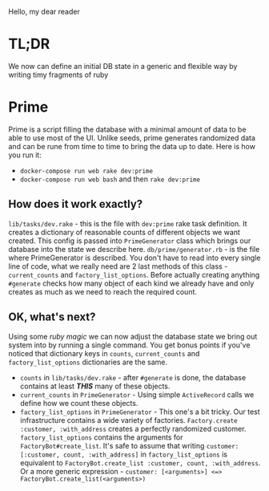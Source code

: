 Hello, my dear reader

# TL;DR

We now can define an initial DB state in a generic and flexible way by writing timy fragments of ruby

# Prime
Prime is a script filling the database with a minimal amount of data to be able to use most of the UI. Unlike seeds, prime generates randomized data and can be rune from time to time to bring the data up to date. Here is how you run it: 
 * `docker-compose run web rake dev:prime`
 * `docker-compose run web bash` and then `rake dev:prime`

## How does it work exactly?
`lib/tasks/dev.rake` - this is the file with `dev:prime` rake task definition. It creates a dictionary of reasonable counts of different objects we want created. This config is passed into `PrimeGenerator` class which brings our database into the state we describe here. `db/prime/generator.rb` - is the file where PrimeGenerator is described. You don't have to read into every single line of code, what we really need are 2 last methods of this class - `current_counts` and `factory_list_options`. Before actually creating anything `#generate` checks how many object of each kind we already have and only creates as much as we need to reach the required count.

## OK, what's next?
Using some _ruby magic_ we can now adjust the database state we bring out system into by running a single command. You get bonus points if you've noticed that dictionary keys in `counts`, `current_counts` and `factory_list_options` dictionaries are the same.
* `counts` in `lib/tasks/dev.rake` - after `#generate` is done, the database contains at least ***THIS*** many of these objects.
* `current_counts` in `PrimeGenerator` - Using simple `ActiveRecord` calls we define how we count these objects.
* `factory_list_options` in `PrimeGenerator` - This one's a bit tricky. Our test infrastructure contains a wide variety of factories. `Factory.create :customer, :with_address` creates a perfectly randomized customer. `factory_list_options` contains the arguments for `FactoryBot#create_list`. It's safe to assume that writing `customer: [:customer, count, :with_address]` in `factory_list_options` is equivalent to `FactoryBot.create_list :customer, count, :with_address`. Or a more generic expression - `customer: [<arguments>] <=> FactoryBot.create_list(<arguments>)`
